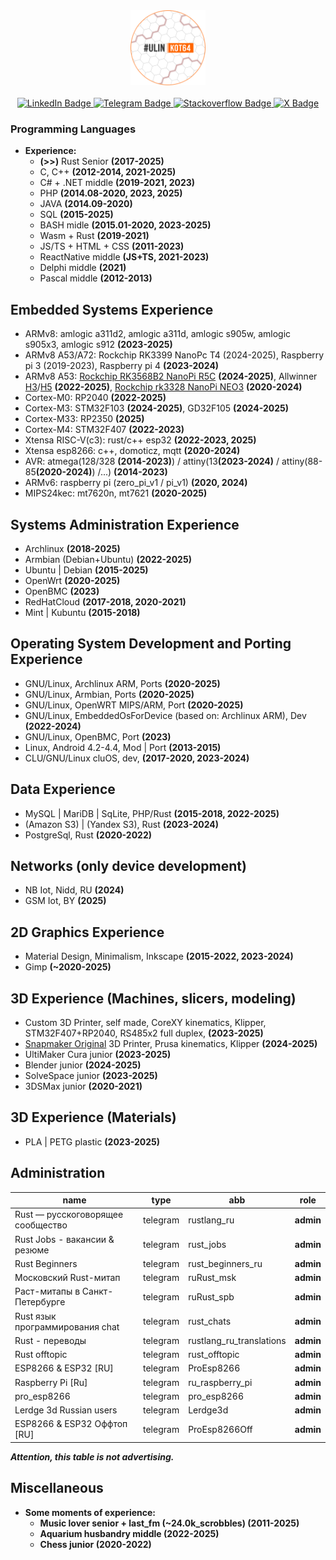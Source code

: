 <div id="header" align="center">
  <img src="https://github.com/denisandroid/denisandroid/blob/main/avatar2.png?raw=true" width="120px"/>
  </br></br>
<div id="badges">
  <a href="http://linkedin.ulinkot.ru">
    <img src="https://img.shields.io/badge/LinkedIn-blue?style=for-the-badge&logo=linkedin&logoColor=white" alt="LinkedIn Badge"/>
  </a>
  <a href="http://telegram.ulinkot.ru">
    <img src="https://img.shields.io/badge/>> Telegram @UlinKot <<-red?style=for-the-badge&logo=telegram&logoColor=white" alt="Telegram Badge"/>
  </a>
  <a href="http://stackoverflow.ulinkot.ru">
    <img src="https://img.shields.io/badge/Stackoverflow-green?style=for-the-badge&logo=stackoverflow&logoColor=white" alt="Stackoverflow Badge"/>
  </a>
  <a href="http://twitter.ulinkot.ru">
    <img src="https://img.shields.io/badge/Twitter-blue?style=for-the-badge&logo=x&logoColor=white" alt="X Badge"/>
  </a>
</div>
</div>

### Programming Languages
- **Experience:**
  - **(>>)** Rust Senior <b>(2017-2025)</b>
  - C, C++ <b>(2012-2014, 2021-2025)</b>
  - C# + .NET middle <b>(2019-2021, 2023)</b>
  - PHP <b>(2014.08-2020, 2023, 2025)</b>
  - JAVA <b>(2014.09-2020)</b>
  - SQL <b>(2015-2025)</b>
  - BASH midle <b>(2015.01-2020, 2023-2025)</b>
  - Wasm + Rust <b>(2019-2021)</b>
  - JS/TS + HTML + CSS <b>(2011-2023)</b>
  - ReactNative middle <b>(JS+TS, 2021-2023)</b>
  - Delphi middle <b>(2021)</b>
  - Pascal middle <b>(2012-2013)</b>

## Embedded Systems Experience
- ARMv8: amlogic a311d2, amlogic a311d, amlogic s905w, amlogic s905x3, amlogic s912 <b>(2023-2025)</b>
- ARMv8 A53/A72: Rockchip RK3399 NanoPc T4 (2024-2025), Raspberry pi 3 (2019-2023), Raspberry pi 4 <b>(2023-2024)</b>
- ARMv8 A53: <a href="https://4pda.to/forum/index.php?showtopic=1094007">Rockchip RK3568B2 NanoPi R5C</a> <b>(2024-2025)</b>, Allwinner <a href="https://github.com/UlinProject/REDBOXMINI3-ARMBIAN">H3</a>/<a href="https://github.com/UlinProject/REDBOXMINI5-ARMBIAN">H5</a> <b>(2022-2025)</b>, <a href="https://4pda.to/forum/index.php?showtopic=1016401">Rockchip rk3328 NanoPi NEO3</a> <b>(2020-2024)</b>
- Cortex-M0: RP2040 <b>(2022-2025)</b>
- Cortex-M3: STM32F103 <b>(2024-2025)</b>, GD32F105 <b>(2024-2025)</b>
- Cortex-M33: RP2350 <b>(2025)</b>
- Cortex-M4: STM32F407 <b>(2022-2023)</b>
- Xtensa RISC-V(c3): rust/c++ esp32 <b>(2022-2023, 2025)</b>
- Xtensa esp8266: c++, domoticz, mqtt <b>(2020-2024)</b>
- AVR: atmega(128/328 <b>(2014-2023)</b>) / attiny(13<b>(2023-2024)</b> / attiny(88-85<b>(2020-2024)</b>) /...) <b>(2014-2023)</b>
- ARMv6: raspberry pi (zero_pi_v1 / pi_v1) <b>(2020, 2024)</b>
- MIPS24kec: mt7620n, mt7621 <b>(2020-2025)</b>

## Systems Administration Experience
- Archlinux <b>(2018-2025)</b>
- Armbian (Debian+Ubuntu) <b>(2022-2025)</b>
- Ubuntu | Debian <b>(2015-2025)</b>
- OpenWrt <b>(2020-2025)</b>
- OpenBMC <b>(2023)</b>
- RedHatCloud <b>(2017-2018, 2020-2021)</b>
- Mint | Kubuntu <b>(2015-2018)</b>

## Operating System Development and Porting Experience
- GNU/Linux, Archlinux ARM, Ports <b>(2020-2025)</b>
- GNU/Linux, Armbian, Ports <b>(2020-2025)</b>
- GNU/Linux, OpenWRT MIPS/ARM, Port <b>(2020-2025)</b>
- GNU/Linux, EmbeddedOsForDevice (based on: Archlinux ARM), Dev <b>(2022-2024)</b>
- GNU/Linux, OpenBMC, Port <b>(2023)</b>
- Linux, Android 4.2-4.4, Mod | Port <b>(2013-2015)</b>
- CLU/GNU/Linux cluOS, dev, <b>(2017-2020, 2023-2024)</b>

## Data Experience
- MySQL | MariDB | SqLite, PHP/Rust <b>(2015-2018, 2022-2025)</b>
- (Amazon S3) | (Yandex S3), Rust <b>(2023-2024)</b>
- PostgreSql, Rust <b>(2020-2022)</b>

## Networks (only device development)
- NB Iot, Nidd, RU <b>(2024)</b>
- GSM Iot, BY <b>(2025)</b>

## 2D Graphics Experience
- Material Design, Minimalism, Inkscape <b>(2015-2022, 2023-2024)</b>
- Gimp <b>(~2020-2025)</b>

## 3D Experience (Machines, slicers, modeling)
- Custom 3D Printer, self made, CoreXY kinematics, Klipper, STM32F407+RP2040, RS485x2 full duplex, <b>(2023-2025)</b>
- <a href="https://github.com/UlinProject/snapmaker-original">Snapmaker Original</a> 3D Printer, Prusa kinematics, Klipper <b>(2024-2025)</b>
- UltiMaker Cura junior <b>(2023-2025)</b>
- Blender junior <b>(2024-2025)</b>
- SolveSpace junior <b>(2023-2025)</b>
- 3DSMax junior <b>(2020-2021)</b>

## 3D Experience (Materials)
- PLA | PETG plastic <b>(2023-2025)</b>

## Administration
|              name                 |   type   |              abb             |        role         |
| --------------------------------- | -------- | ---------------------------- | ------------------- |
| Rust — русскоговорящее сообщество | telegram | rustlang_ru                  |    <b>admin</b>     |
| Rust Jobs - вакансии & резюме     | telegram | rust_jobs                    |    <b>admin</b>     |
| Rust Beginners                    | telegram | rust_beginners_ru            |    <b>admin</b>     |
| Московский Rust-митап             | telegram | ruRust_msk                   |    <b>admin</b>     |
| Раст-митапы в Санкт-Петербурге    | telegram | ruRust_spb                   |    <b>admin</b>     |
| Rust язык программирования chat   | telegram | rust_chats                   |    <b>admin</b>     |
| Rust - переводы                   | telegram | rustlang_ru_translations     |    <b>admin</b>     |
| Rust offtopic                     | telegram | rust_offtopic                |    <b>admin</b>     |
| ESP8266 & ESP32 [RU]              | telegram | ProEsp8266                   |    <b>admin</b>     |
| Raspberry Pi [Ru]                 | telegram | ru_raspberry_pi              |    <b>admin</b>     |
| pro_esp8266                       | telegram | pro_esp8266                  |    <b>admin</b>     |
| Lerdge 3d Russian users           | telegram | Lerdge3d                     |    <b>admin</b>     |
| ESP8266 & ESP32 Оффтоп [RU]       | telegram | ProEsp8266Off                |    <b>admin</b>     |

<i><b>Attention<b>, this table is not advertising.</i>

## Miscellaneous
- **Some moments of experience:**
  - Music lover senior + last_fm (~24.0k_scrobbles) <b>(2011-2025)</b>
  - Aquarium husbandry middle <b>(2022-2025)</b>
  - Chess junior <b>(2020-2022)</b>

